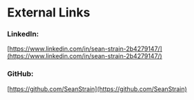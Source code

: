 # External Links

### LinkedIn:
[https://www.linkedin.com/in/sean-strain-2b4279147/](https://www.linkedin.com/in/sean-strain-2b4279147/)

### GitHub:
[https://github.com/SeanStrain](https://github.com/SeanStrain)
